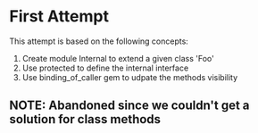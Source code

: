 # First Attempt

This attempt is based on the following concepts:

1. Create module Internal to extend a given class 'Foo'
2. Use protected to define the internal interface
3. Use binding_of_caller gem to udpate the methods visibility

## NOTE: Abandoned since we couldn't get a solution for class methods
